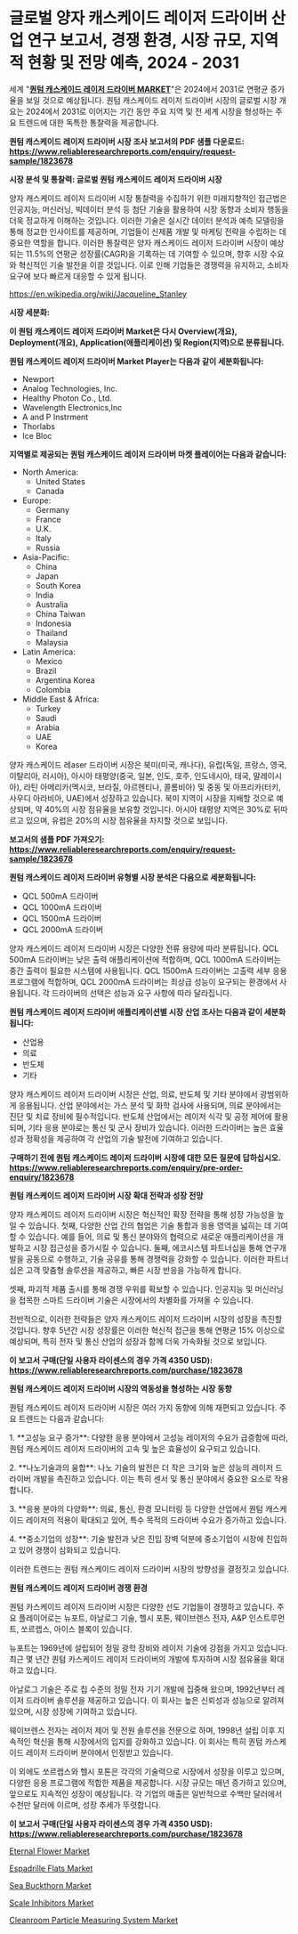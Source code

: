 <p><h1>글로벌 양자 캐스케이드 레이저 드라이버 산업 연구 보고서, 경쟁 환경, 시장 규모, 지역적 현황 및 전망 예측, 2024 - 2031</h1></p><p>세계 "<strong><a href="https://www.reliableresearchreports.com/quantum-cascade-laser-driver-r1823678">퀀텀 캐스케이드 레이저 드라이버 MARKET</a></strong>"은 2024에서 2031로 연평균 증가율을 보일 것으로 예상됩니다. 퀀텀 캐스케이드 레이저 드라이버 시장의 글로벌 시장 개요는 2024에서 2031로 이어지는 기간 동안 주요 지역 및 전 세계 시장을 형성하는 주요 트렌드에 대한 독특한 통찰력을 제공합니다.</p>
<p><strong>퀀텀 캐스케이드 레이저 드라이버 시장 조사 보고서의 PDF 샘플 다운로드: <a href="https://www.reliableresearchreports.com/enquiry/request-sample/1823678">https://www.reliableresearchreports.com/enquiry/request-sample/1823678</a></strong></p>
<p><strong>시장 분석 및 통찰력: 글로벌 퀀텀 캐스케이드 레이저 드라이버 시장</strong></p>
<p><p>양자 캐스케이드 레이저 드라이버 시장 통찰력을 수집하기 위한 미래지향적인 접근법은 인공지능, 머신러닝, 빅데이터 분석 등 첨단 기술을 활용하여 시장 동향과 소비자 행동을 더욱 정교하게 이해하는 것입니다. 이러한 기술은 실시간 데이터 분석과 예측 모델링을 통해 정교한 인사이트를 제공하며, 기업들이 신제품 개발 및 마케팅 전략을 수립하는 데 중요한 역할을 합니다. 이러한 통찰력은 양자 캐스케이드 레이저 드라이버 시장이 예상되는 11.5%의 연평균 성장률(CAGR)을 기록하는 데 기여할 수 있으며, 향후 시장 수요와 혁신적인 기술 발전을 이끌 것입니다. 이로 인해 기업들은 경쟁력을 유지하고, 소비자 요구에 보다 빠르게 대응할 수 있게 됩니다.</p></p>
<p><a href="%7CAUTHORITHY_DOMAIN_URL%7C">https://en.wikipedia.org/wiki/Jacqueline_Stanley</a></p>
<p><strong>시장 세분화:</strong></p>
<p><strong>이 퀀텀 캐스케이드 레이저 드라이버 Market은 다시 Overview(개요), Deployment(개요), Application(애플리케이션) 및 Region(지역)으로 분류됩니다.</strong></p>
<p><strong>퀀텀 캐스케이드 레이저 드라이버 Market Player는 다음과 같이 세분화됩니다:</strong></p>
<p><ul><li>Newport</li><li>Analog Technologies, Inc.</li><li>Healthy Photon Co., Ltd.</li><li>Wavelength Electronics,Inc</li><li>A and P Instrment</li><li>Thorlabs</li><li>Ice Bloc</li></ul></p>
<p><strong>지역별로 제공되는 퀀텀 캐스케이드 레이저 드라이버 마켓 플레이어는 다음과 같습니다:</strong></p>
<p><ul>
    <li>
        North America:
        <ul>
            <li>United States</li>
            <li>Canada</li>
        </ul>
    </li>
    <li>
        Europe:
        <ul>
            <li>Germany</li>
            <li>France</li>
            <li>U.K.</li>
            <li>Italy</li>
            <li>Russia</li>
        </ul>
    </li>
    <li>
        Asia-Pacific:
        <ul>
            <li>China</li>
            <li>Japan</li>
            <li>South Korea</li>
            <li>India</li>
            <li>Australia</li>
            <li>China Taiwan</li>
            <li>Indonesia</li>
            <li>Thailand</li>
            <li>Malaysia</li>
        </ul>
    </li>
    <li>
        Latin America:
        <ul>
            <li>Mexico</li>
            <li>Brazil</li>
            <li>Argentina Korea</li>
            <li>Colombia</li>
        </ul>
    </li>
    <li>
        Middle East & Africa:
        <ul>
            <li>Turkey</li>
            <li>Saudi</li>
            <li>Arabia</li>
            <li>UAE</li>
            <li>Korea</li>
        </ul>
    </li>
    </ul></p>
<p><p>양자 캐스케이드 레aser 드라이버 시장은 북미(미국, 캐나다), 유럽(독일, 프랑스, 영국, 이탈리아, 러시아), 아시아 태평양(중국, 일본, 인도, 호주, 인도네시아, 태국, 말레이시아), 라틴 아메리카(멕시코, 브라질, 아르헨티나, 콜롬비아) 및 중동 및 아프리카(터키, 사우디 아라비아, UAE)에서 성장하고 있습니다. 북미 지역이 시장을 지배할 것으로 예상되며, 약 40%의 시장 점유율을 보유할 것입니다. 아시아 태평양 지역은 30%로 뒤따르고 있으며, 유럽은 20%의 시장 점유율을 차지할 것으로 보입니다.</p></p>
<p><strong>보고서의 샘플 PDF 가져오기: <a href="https://www.reliableresearchreports.com/enquiry/request-sample/1823678">https://www.reliableresearchreports.com/enquiry/request-sample/1823678</a></strong></p>
<p><strong>퀀텀 캐스케이드 레이저 드라이버 유형별 시장 분석은 다음으로 세분화됩니다:</strong></p>
<p><ul><li>QCL 500mA 드라이버</li><li>QCL 1000mA 드라이버</li><li>QCL 1500mA 드라이버</li><li>QCL 2000mA 드라이버</li></ul></p>
<p><p>양자 캐스케이드 레이저 드라이버 시장은 다양한 전류 용량에 따라 분류됩니다. QCL 500mA 드라이버는 낮은 출력 애플리케이션에 적합하며, QCL 1000mA 드라이버는 중간 출력이 필요한 시스템에 사용됩니다. QCL 1500mA 드라이버는 고출력 세부 응용 프로그램에 적합하며, QCL 2000mA 드라이버는 최상급 성능이 요구되는 환경에서 사용됩니다. 각 드라이버의 선택은 성능과 요구 사항에 따라 달라집니다.</p></p>
<p><strong>퀀텀 캐스케이드 레이저 드라이버 애플리케이션별 시장 산업 조사는 다음과 같이 세분화됩니다:</strong></p>
<p><ul><li>산업용</li><li>의료</li><li>반도체</li><li>기타</li></ul></p>
<p><p>양자 캐스케이드 레이저 드라이버 시장은 산업, 의료, 반도체 및 기타 분야에서 광범위하게 응용됩니다. 산업 분야에서는 가스 분석 및 화학 검사에 사용되며, 의료 분야에서는 진단 및 치료 장비에 필수적입니다. 반도체 산업에서는 레이저 식각 및 공정 제어에 활용되며, 기타 응용 분야로는 통신 및 군사 장비가 있습니다. 이러한 드라이버는 높은 효율성과 정확성을 제공하여 각 산업의 기술 발전에 기여하고 있습니다.</p></p>
<p><strong>구매하기 전에 퀀텀 캐스케이드 레이저 드라이버 시장에 대한 모든 질문에 답하십시오. <a href="https://www.reliableresearchreports.com/enquiry/pre-order-enquiry/1823678">https://www.reliableresearchreports.com/enquiry/pre-order-enquiry/1823678</a></strong></p>
<p><strong>퀀텀 캐스케이드 레이저 드라이버 시장 확대 전략과 성장 전망</strong></p>
<p><p>양자 캐스케이드 레이저 드라이버 시장은 혁신적인 확장 전략을 통해 성장 가능성을 높일 수 있습니다. 첫째, 다양한 산업 간의 협업은 기술 통합과 응용 영역을 넓히는 데 기여할 수 있습니다. 예를 들어, 의료 및 통신 분야와의 협력으로 새로운 애플리케이션을 개발하고 시장 접근성을 증가시킬 수 있습니다. 둘째, 에코시스템 파트너십을 통해 연구개발을 공동으로 수행하고, 기술 공유를 통해 경쟁력을 강화할 수 있습니다. 이러한 파트너십은 고객 맞춤형 솔루션을 제공하고, 빠른 시장 반응을 가능하게 합니다.</p><p>셋째, 파괴적 제품 출시를 통해 경쟁 우위를 확보할 수 있습니다. 인공지능 및 머신러닝을 접목한 스마트 드라이버 기술은 시장에서의 차별화를 가져올 수 있습니다. </p><p>전반적으로, 이러한 전략들은 양자 캐스케이드 레이저 드라이버 시장의 성장을 촉진할 것입니다. 향후 5년간 시장 성장률은 이러한 혁신적 접근을 통해 연평균 15% 이상으로 예상되며, 특히 전자 및 통신 산업의 성장과 함께 더욱 가속화될 것으로 보입니다.</p></p>
<p><strong>이 보고서 구매(단일 사용자 라이센스의 경우 가격 4350 USD): <a href="https://www.reliableresearchreports.com/purchase/1823678">https://www.reliableresearchreports.com/purchase/1823678</a></strong></p>
<p><strong>퀀텀 캐스케이드 레이저 드라이버 시장의 역동성을 형성하는 시장 동향</strong></p>
<p><p>퀀텀 캐스케이드 레이저 드라이버 시장은 여러 가지 동향에 의해 재편되고 있습니다. 주요 트렌드는 다음과 같습니다:</p><p>1. **고성능 요구 증가**: 다양한 응용 분야에서 고성능 레이저의 수요가 급증함에 따라, 퀀텀 캐스케이드 레이저 드라이버의 고속 및 높은 효율성이 요구되고 있습니다.</p><p>2. **나노기술과의 융합**: 나노 기술의 발전은 더 작은 크기와 높은 성능의 레이저 드라이버 개발을 촉진하고 있습니다. 이는 특히 센서 및 통신 분야에서 중요한 요소로 작용합니다.</p><p>3. **응용 분야의 다양화**: 의료, 통신, 환경 모니터링 등 다양한 산업에서 퀀텀 캐스케이드 레이저의 적용이 확대되고 있어, 특수 목적의 드라이버 수요가 증가하고 있습니다.</p><p>4. **중소기업의 성장**: 기술 발전과 낮은 진입 장벽 덕분에 중소기업이 시장에 진입하고 있어 경쟁이 심화되고 있습니다. </p><p>이러한 트렌드는 퀀텀 캐스케이드 레이저 드라이버 시장의 방향성을 결정짓고 있습니다.</p></p>
<p><strong>퀀텀 캐스케이드 레이저 드라이버 경쟁 환경</strong></p>
<p><p>퀀텀 카스케이드 레이저 드라이버 시장은 다양한 선도 기업들이 경쟁하고 있습니다. 주요 플레이어로는 뉴포트, 아날로그 기술, 헬시 포톤, 웨이브렌스 전자, A&P 인스트루먼트, 쏘르랩스, 아이스 블록이 있습니다.</p><p>뉴포트는 1969년에 설립되어 정밀 광학 장비와 레이저 기술에 강점을 가지고 있습니다. 최근 몇 년간 퀀텀 카스케이드 레이저 드라이버의 개발에 투자하며 시장 점유율을 확대하고 있습니다.</p><p>아날로그 기술은 주로 칩 수준의 정밀 전자 기기 개발에 집중해 왔으며, 1992년부터 레이저 드라이버 솔루션을 제공하고 있습니다. 이 회사는 높은 신뢰성과 성능으로 알려져 있으며, 시장 성장에 기여하고 있습니다.</p><p>웨이브렌스 전자는 레이저 제어 및 전원 솔루션을 전문으로 하며, 1998년 설립 이후 지속적인 혁신을 통해 시장에서의 입지를 강화하고 있습니다. 이 회사는 특히 퀀텀 카스케이드 레이저 드라이버 분야에서 인정받고 있습니다.</p><p>이 외에도 쏘르랩스와 헬시 포톤은 각각의 기술력으로 시장에서 성장을 이루고 있으며, 다양한 응용 프로그램에 적합한 제품을 제공합니다. 시장 규모는 매년 증가하고 있으며, 앞으로도 지속적인 성장이 예상됩니다. 각 기업의 매출은 일반적으로 수백만 달러에서 수천만 달러에 이르며, 성장 추세가 뚜렷합니다.</p></p>
<p><strong>이 보고서 구매(단일 사용자 라이센스의 경우 가격 4350 USD): <a href="https://www.reliableresearchreports.com/purchase/1823678">https://www.reliableresearchreports.com/purchase/1823678</a></strong></p>
<p><p><a href="https://www.linkedin.com/pulse/market-trends-global-eternal-flower-forecast-analysis-2024-6uujf?trackingId=2Vgo%2BqyGR5KHrvVL7swy1Q%3D%3D">Eternal Flower Market</a></p><p><a href="https://www.linkedin.com/pulse/insights-espadrille-flats-market-players-size-geographical-ueyof?trackingId=ijiiRR4LTDislDiSgbIDfw%3D%3D">Espadrille Flats Market</a></p><p><a href="https://medium.com/@marisolking1/sea-buckthorn-market-revolution-2024-2031-market-trends-shaping-the-next-decade-c393dc31f5c7">Sea Buckthorn Market</a></p><p><a href="https://medium.com/@marisolking1/global-scale-inhibitors-industry-analysis-report-scale-inhibitors-market-size-share-and-trends-453bec1c224e">Scale Inhibitors Market</a></p><p><a href="https://issuu.com/reportprime-2/docs/cleanroom-particle-measuring-system_39c72e289f31a7">Cleanroom Particle Measuring System Market</a></p></p>